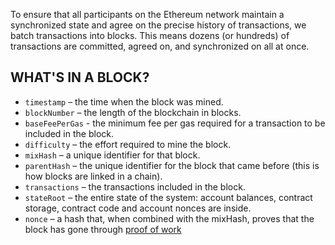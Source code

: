 To ensure that all participants on the Ethereum network maintain a synchronized state and agree on the precise history of transactions, we batch transactions into blocks. This means dozens (or hundreds) of transactions are committed, agreed on, and synchronized on all at once.


## WHAT'S IN A BLOCK?

-   `timestamp`  – the time when the block was mined.
-   `blockNumber`  – the length of the blockchain in blocks.
-   `baseFeePerGas`  - the minimum fee per gas required for a transaction to be included in the block.
-   `difficulty`  – the effort required to mine the block.
-   `mixHash`  – a unique identifier for that block.
-   `parentHash`  – the unique identifier for the block that came before (this is how blocks are linked in a chain).
-   `transactions`  – the transactions included in the block.
-   `stateRoot`  – the entire state of the system: account balances, contract storage, contract code and account nonces are inside.
-   `nonce`  – a hash that, when combined with the mixHash, proves that the block has gone through  [proof of work](https://ethereum.org/en/developers/docs/consensus-mechanisms/pow/)

